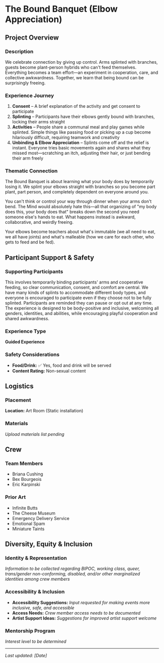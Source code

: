 # The Bound Banquet (Elbow Appreciation)

## Project Overview

### Description

We celebrate connection by giving up control. Arms splinted with branches, guests become plant-person hybrids who can't feed themselves. Everything becomes a team effort—an experiment in cooperation, care, and collective awkwardness. Together, we learn that being bound can be surprisingly freeing.

### Experience Journey

1. **Consent** – A brief explanation of the activity and get consent to participate
2. **Splinting** – Participants have their elbows gently bound with branches, locking their arms straight
3. **Activities** – People share a communal meal and play games while splinted. Simple things like passing food or picking up a cup become hilariously difficult, requiring teamwork and creativity
4. **Unbinding & Elbow Appreciation** – Splints come off and the relief is instant. Everyone tries basic movements again and shares what they missed most—scratching an itch, adjusting their hair, or just bending their arm freely

### Thematic Connection

The Bound Banquet is about learning what your body does by temporarily losing it. We splint your elbows straight with branches so you become part plant, part person, and completely dependent on everyone around you.

You can't think or control your way through dinner when your arms don't bend. The Mind would absolutely hate this—all that organizing of "my body does this, your body does that" breaks down the second you need someone else's hands to eat. What happens instead is awkward, collaborative, and weirdly freeing.

Your elbows become teachers about what's immutable (we all need to eat, we all have joints) and what's malleable (how we care for each other, who gets to feed and be fed).

## Participant Support & Safety

### Supporting Participants

This involves temporarily binding participants' arms and cooperative feeding, so clear communication, consent, and comfort are central. We have many kinds of splints to accommodate different body types, and everyone is encouraged to participate even if they choose not to be fully splinted. Participants are reminded they can pause or opt out at any time. The experience is designed to be body-positive and inclusive, welcoming all genders, identities, and abilities, while encouraging playful cooperation and shared awkwardness.

### Experience Type

**Guided Experience**

### Safety Considerations

- **Food/Drink:** ✅ Yes, food and drink will be served
- **Content Rating:** Non-sexual content

## Logistics

### Placement

**Location:** Art Room (Static installation)

### Materials

*Upload materials list pending*

## Crew

### Team Members

- Briana Cushing
- Bex Bourgeois
- Eric Karpinski

### Prior Art

- Infinite Butts
- The Cheese Museum
- Emergency Delivery Service
- Emotional Spam
- Miniature Taints

## Diversity, Equity & Inclusion

### Identity & Representation

*Information to be collected regarding BIPOC, working class, queer, trans/gender non-conforming, disabled, and/or other marginalized identities among crew members*

### Accessibility & Inclusion

- **Accessibility Suggestions:** *Input requested for making events more inclusive, safe, and accessible*
- **Access Needs:** *Crew member access needs to be documented*
- **Artist Support Ideas:** *Suggestions for improved artist support welcome*

### Mentorship Program

*Interest level to be determined*

---

*Last updated: [Date]*

